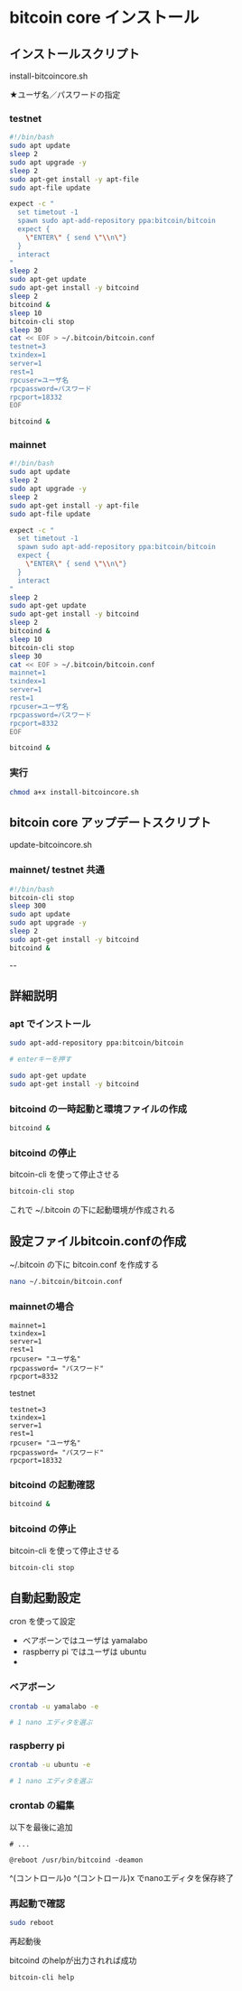 # bitcoin core インストール

## インストールスクリプト

install-bitcoincore.sh

★ユーザ名／パスワードの指定

### testnet

```bash
#!/bin/bash
sudo apt update
sleep 2
sudo apt upgrade -y
sleep 2
sudo apt-get install -y apt-file
sudo apt-file update

expect -c "
  set timetout -1
  spawn sudo apt-add-repository ppa:bitcoin/bitcoin
  expect {
    \"ENTER\" { send \"\\n\"}
  }
  interact
"
sleep 2
sudo apt-get update
sudo apt-get install -y bitcoind
sleep 2
bitcoind &
sleep 10
bitcoin-cli stop
sleep 30
cat << EOF > ~/.bitcoin/bitcoin.conf
testnet=3
txindex=1  
server=1   
rest=1      
rpcuser=ユーザ名
rpcpassword=パスワード
rpcport=18332 
EOF

bitcoind &
```

### mainnet

```bash
#!/bin/bash
sudo apt update
sleep 2
sudo apt upgrade -y
sleep 2
sudo apt-get install -y apt-file
sudo apt-file update

expect -c "
  set timetout -1
  spawn sudo apt-add-repository ppa:bitcoin/bitcoin
  expect {
    \"ENTER\" { send \"\\n\"}
  }
  interact
"
sleep 2
sudo apt-get update
sudo apt-get install -y bitcoind
sleep 2
bitcoind &
sleep 10
bitcoin-cli stop
sleep 30
cat << EOF > ~/.bitcoin/bitcoin.conf
mainnet=1 
txindex=1 
server=1  
rest=1
rpcuser=ユーザ名
rpcpassword=パスワード
rpcport=8332 
EOF

bitcoind &
```

### 実行

```bash
chmod a+x install-bitcoincore.sh
```

## bitcoin core アップデートスクリプト

update-bitcoincore.sh

### mainnet/ testnet 共通

```bash
#!/bin/bash
bitcoin-cli stop
sleep 300
sudo apt update
sudo apt upgrade -y
sleep 2
sudo apt-get install -y bitcoind
bitcoind &
```

--
## 詳細説明

### apt でインストール

```bash
sudo apt-add-repository ppa:bitcoin/bitcoin

# enterキーを押す

sudo apt-get update
sudo apt-get install -y bitcoind
```

### bitcoind の一時起動と環境ファイルの作成

```bash
bitcoind &
```

### bitcoind の停止

bitcoin-cli を使って停止させる

```bash
bitcoin-cli stop
```

これで ~/.bitcoin の下に起動環境が作成される

## 設定ファイルbitcoin.confの作成

~/.bitcoin の下に bitcoin.conf を作成する

```bash
nano ~/.bitcoin/bitcoin.conf
```

### mainnetの場合

```
mainnet=1 
txindex=1  
server=1   
rest=1      
rpcuser= "ユーザ名"
rpcpassword= "パスワード"
rpcport=8332 
```

testnet

```
testnet=3
txindex=1  
server=1   
rest=1      
rpcuser= "ユーザ名"
rpcpassword= "パスワード"
rpcport=18332 
```

### bitcoind の起動確認

```bash
bitcoind &
```

### bitcoind の停止

bitcoin-cli を使って停止させる

```bash
bitcoin-cli stop
```


## 自動起動設定

cron を使って設定

* ベアボーンではユーザは yamalabo
* raspberry pi ではユーザは ubuntu
*

### ベアボーン

```bash
crontab -u yamalabo -e

# 1 nano エディタを選ぶ
```

### raspberry pi

```bash
crontab -u ubuntu -e

# 1 nano エディタを選ぶ
```

### crontab の編集

以下を最後に追加

```
# ...

@reboot /usr/bin/bitcoind -deamon
```

^(コントロール)o ^(コントロール)x でnanoエディタを保存終了

### 再起動で確認

```bash
sudo reboot
```

再起動後

bitcoind のhelpが出力されれば成功

```bash
bitcoin-cli help
```

